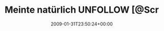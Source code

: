 ---
retweeted: false
source: <a href="http://twitter.com" rel="nofollow">Twitter Web Client</a>
entities:
  hashtags: []
  symbols: []
  user_mentions:
  - name: Script Kiddie
    screen_name: scriptkiddie
    indices:
    - '26'
    - '39'
    id_str: '3004471911'
    id: '3004471911'
  urls: []
display_text_range:
- '0'
- '39'
favorite_count: '0'
id_str: '1165637643'
truncated: false
retweet_count: '0'
id: '1165637643'
created_at: Sat Jan 31 23:50:24 +0000 2009
favorited: false
full_text: Meinte natürlich UNFOLLOW [@ScriptKiddie](https://twitter.com/ScriptKiddie)
lang: de
tags:
- pesos:twitter
date: '2009-01-31T23:50:24+00:00'
src: https://twitter.com/bascht/status/1165637643
original_url: https://twitter.com/bascht/status/1165637643
type: twitter_tweet
text: Meinte natürlich UNFOLLOW [@ScriptKiddie](https://twitter.com/ScriptKiddie)
title: Meinte natürlich UNFOLLOW [@Scr

---